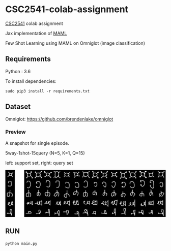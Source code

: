# CSC2541-colab-assignment
[CSC2541](https://www.cs.toronto.edu/~rgrosse/courses/csc2541_2021/) colab assignment

Jax implementation of [MAML](https://arxiv.org/abs/1703.03400)

Few Shot Learning using MAML on Omniglot (image classification)

## Requirements

Python : 3.6

To install dependencies:

```setup
sudo pip3 install -r requirements.txt
```

## Dataset

Omniglot: https://github.com/brendenlake/omniglot

### Preview

A snapshot for single episode. 

5way-1shot-15query (N=5, K=1, Q=15)

left: support set, right: query set

<p align='center'>
  <img src='sampled_image.png' width="800px">
</p>



## RUN
```
python main.py
```
